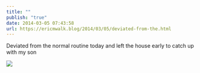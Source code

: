 ```yaml
---
title: ""
publish: "true"
date: 2014-03-05 07:43:58
url: https://ericmwalk.blog/2014/03/05/deviated-from-the.html
---
```


Deviated from the normal routine today and left the house early to catch up with my son

![](https://ericmwalk.blog/uploads/2022/ce94704a1d.jpg)